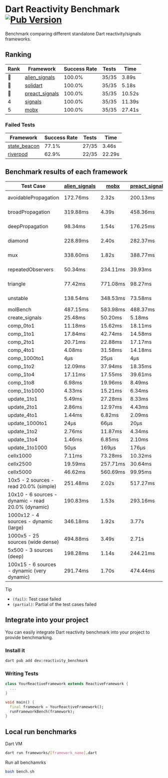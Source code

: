 # Dart Reactivity Benchmark [![Pub Version](https://img.shields.io/pub/v/reactivity_benchmark)](https://pub.dev/packages/reactivity_benchmark)

Benchmark comparing different standalone Dart reactivity/signals frameworks.

## Ranking

<!-- ranking start -->
| Rank | Framework | Success Rate | Tests | Time |
|------|-----------|--------------|-------|------|
| 🥇 | [alien_signals](https://github.com/medz/alien-signals-dart) | 100.0% | 35/35 | 3.89s |
| 🥈 | [solidart](https://github.com/nank1ro/solidart) | 100.0% | 35/35 | 5.18s |
| 🥉 | [preact_signals](https://pub.dev/packages/preact_signals) | 100.0% | 35/35 | 10.52s |
| 4 | [signals](https://github.com/rodydavis/signals.dart) | 100.0% | 35/35 | 11.39s |
| 5 | [mobx](https://github.com/mobxjs/mobx.dart) | 100.0% | 35/35 | 27.41s |

<!-- ranking end -->

### **Failed Tests**

<!-- fail start -->
| Framework | Success Rate | Tests | Time |
|-----------|--------------|-------|------|
| [state_beacon](https://github.com/jinyus/dart_beacon) | 77.1% | 27/35 | 3.46s |
| [riverpod](https://github.com/rrousselGit/riverpod) | 62.9% | 22/35 | 22.29s |

<!-- fail end -->

## Benchmark results of each framework

<!-- test-case start -->
| Test Case | [alien_signals](https://github.com/medz/alien-signals-dart) | [mobx](https://github.com/mobxjs/mobx.dart) | [preact_signals](https://pub.dev/packages/preact_signals) | [riverpod](https://github.com/rrousselGit/riverpod) | [signals](https://github.com/rodydavis/signals.dart) | [solidart](https://github.com/nank1ro/solidart) | [state_beacon](https://github.com/jinyus/dart_beacon) |
|---|---|---|---|---|---|---|---|
| avoidablePropagation | 172.76ms | 2.32s | 200.13ms | 1.42s | 213.37ms | 251.88ms | 152.49ms (fail) |
| broadPropagation | 319.88ms | 4.39s | 458.36ms | 82.70ms (fail) | 475.22ms | 452.18ms | 6.29ms (fail) |
| deepPropagation | 98.34ms | 1.54s | 176.25ms | 1.91s (fail) | 184.81ms | 138.76ms | 145.56ms (fail) |
| diamond | 228.89ms | 2.40s | 282.37ms | 2.60s (fail) | 283.49ms | 310.96ms | 185.38ms (fail) |
| mux | 338.60ms | 1.82s | 388.77ms | 575.99ms (fail) | 408.77ms | 397.89ms | 192.34ms (fail) |
| repeatedObservers | 50.34ms | 234.11ms | 39.93ms | 386.77ms (fail) | 46.82ms | 91.36ms | 52.83ms (fail) |
| triangle | 77.42ms | 771.08ms | 98.27ms | 846.78ms (fail) | 101.42ms | 96.85ms | 77.51ms (fail) |
| unstable | 138.54ms | 348.53ms | 73.58ms | 625.47ms (fail) | 75.56ms | 166.03ms | 344.84ms (fail) |
| molBench | 487.15ms | 583.98ms | 488.37ms | 11.54ms | 485.19ms | 503.04ms | 893μs |
| create_signals | 25.48ms | 50.20ms | 5.18ms | 22.93ms | 25.36ms | 78.11ms | 61.44ms |
| comp_0to1 | 11.18ms | 15.62ms | 18.11ms | 14.93ms | 11.47ms | 25.88ms | 55.56ms |
| comp_1to1 | 17.84ms | 42.74ms | 14.58ms | 26.51ms | 21.35ms | 43.63ms | 57.13ms |
| comp_2to1 | 20.71ms | 22.88ms | 17.17ms | 30.79ms | 12.88ms | 9.04ms | 38.33ms |
| comp_4to1 | 4.08ms | 31.58ms | 14.18ms | 13.13ms | 9.99ms | 14.84ms | 16.85ms |
| comp_1000to1 | 4μs | 25μs | 4μs | 6μs | 5μs | 15μs | 56μs |
| comp_1to2 | 12.09ms | 37.94ms | 18.35ms | 11.53ms | 22.10ms | 40.44ms | 49.70ms |
| comp_1to4 | 17.11ms | 17.55ms | 39.61ms | 20.87ms | 12.60ms | 21.13ms | 46.70ms |
| comp_1to8 | 6.98ms | 19.96ms | 8.49ms | 6.98ms | 6.87ms | 18.94ms | 46.43ms |
| comp_1to1000 | 4.33ms | 15.21ms | 6.34ms | 5.02ms | 4.35ms | 14.47ms | 41.67ms |
| update_1to1 | 5.49ms | 27.28ms | 8.33ms | 86.44ms | 10.25ms | 16.74ms | 6.03ms |
| update_2to1 | 2.86ms | 12.97ms | 4.43ms | 41.73ms | 4.48ms | 8.39ms | 3.09ms |
| update_4to1 | 1.44ms | 6.82ms | 2.09ms | 20.50ms | 2.54ms | 4.19ms | 1.50ms |
| update_1000to1 | 24μs | 66μs | 20μs | 173μs | 25μs | 42μs | 15μs |
| update_1to2 | 2.76ms | 11.87ms | 4.34ms | 41.91ms | 4.50ms | 8.55ms | 3.02ms |
| update_1to4 | 1.46ms | 6.85ms | 2.10ms | 20.69ms | 2.54ms | 4.20ms | 1.50ms |
| update_1to1000 | 50μs | 169μs | 176μs | 116μs | 42μs | 144μs | 412μs |
| cellx1000 | 7.11ms | 73.28ms | 10.32ms | N/A | 9.71ms | 10.06ms | 5.22ms |
| cellx2500 | 19.59ms | 257.71ms | 30.64ms | N/A | 31.64ms | 29.13ms | 24.29ms |
| cellx5000 | 46.62ms | 560.69ms | 99.95ms | N/A | 65.72ms | 71.46ms | 84.86ms |
| 10x5 - 2 sources - read 20.0% (simple) | 251.48ms | 2.02s | 517.27ms | 2.20s | 506.21ms | 327.15ms | 237.20ms |
| 10x10 - 6 sources - dynamic - read 20.0% (dynamic) | 190.83ms | 1.53s | 293.16ms | 1.49s (partial) | 281.36ms | 219.95ms | 195.85ms |
| 1000x12 - 4 sources - dynamic (large) | 346.18ms | 1.92s | 3.77s | 2.53s (partial) | 3.78s | 435.38ms | 349.99ms |
| 1000x5 - 25 sources (wide dense) | 494.88ms | 3.49s | 2.71s | 4.10s | 3.58s | 800.80ms | 513.61ms |
| 5x500 - 3 sources (deep) | 198.28ms | 1.14s | 244.21ms | 1.37s | 226.25ms | 228.66ms | 204.58ms |
| 100x15 - 6 sources - dynamic (very dynamic) | 291.74ms | 1.70s | 474.44ms | 1.77s (partial) | 480.81ms | 338.57ms | 257.85ms |

<!-- test-case end -->

> [!TIP]
> - `(fail)`: Test case failed
> - `(partial)`: Partial of the test cases failed

## Integrate into your project

You can easily integrate Dart reactivity benchmark into your project to provide benchmarking.

### Install it

```bash
dart pub add dev:reactivity_benchmark
```

### Writing Tests

```dart
class YourReactiveFramework extends ReactiveFramework {
  ...
}

void main() {
  final framework = YourReactiveFramework();
  runFrameworkBench(framework);
}
```

## Local run benchmarks

Dart VM
```bash
dart run frameworks/[framework_name].dart
```

Run all benchamrks
```bash
bash bench.sh
```
